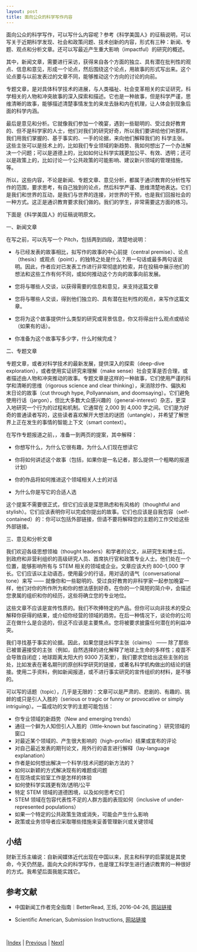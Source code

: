 ```yaml
---
layout: post
title: 面向公众的科学写作内容
---
```


面向公众的科学写作，可以写什么内容呢？参考《科学美国人》的征稿说明，可以写关于近期科学发现、社会和政策问题、技术创新的内容，形式有三种：新闻、专题、观点和分析文章。还可以写最近产生重大影响（impactful）的研究的概述。

其中，新闻文章，需要进行采访，获得来自各个方面的独立、具有潜在批判性的观点、信息和意见，形成一个论点，然后围绕这个论点，用故事的形式写出来。这个论点要与以前发表过的文章不同，能够推动这个方向的讨论的向前。

专题文章，是对具体科学技术的进展，与人类福祉、社会变革相关的实证研究，科学相关的人物和冲突故事的深入探索和描述。它也是一种故事，但是科学严谨，思维清晰的故事，能够描述清楚事情发生的来龙去脉和内在机理，让人体会到现象后面的科学内涵。

最后是意见和分析。它就像我们参加一个晚宴，遇到一些聪明的、受过良好教育的、但不是科学家的人士，他们对我们的研究好奇，所以我们要讲给他们听那样。我们用我们掌握的、基于事实的、一手的论据，来向他们解释我们的 科学主张。这些主张可以是技术上的，比如我们专业领域的新趋势、我如何想出了一个办法解决一个问题；可以是道德上的，比如如何让科学实践更加公平、有效、透明；还可以是政策上的，比如讨论一个公共政策的可能影响、建议新兴领域的管理措施，等。

所以，这些内容，不论是新闻、专题文章、意见分析，都属于通识教育的分析性写作的范围，要求思考，有自己独到的论点，然后科学严谨、思维清楚地表达。它们是我们和世界的互动，是我们与世界的连接，对世界的干预，也是我们回报社会的一种方式。这正是通识教育要求我们做的。我们的学生，非常需要这方面的练习。

下面是《科学美国人》的征稿说明原文。

一、新闻文章

在写之前，可以先写一个 Pitch，包括两到四段，清楚地说明：

- 与已经发表的故事相比，拟写作的故事的中心前提（central premise）、论点（thesis）或观点（point），的独特之处是什么？用一句话或最多两句话说明。因此，作者应对已发表工作进行非常彻底的检索，并在投稿中展示他们的想法和这些工作有何不同，或如何推动这个方向的故事向前发展。

- 您将与哪些人交谈，以获得需要的信息和意见，来支持这篇文章

- 您将与哪些人交谈，得到他们独立的、具有潜在批判性的观点，来写作这篇文章。

- 您将为这个故事提供什么类型的研究或背景信息，你又将得出什么观点或结论（如果有的话）。

- 你准备为这个故事写多少字，什么时候完成？

二、专题文章

专题文章，或者对科学技术的最新发展，提供深入的探索（deep-dive exploration），或者使用实证研究来理解（make sense）社会变革是否合理，或者描述由人物和冲突推动的故事。专题文章是这样的一种故事，它们使用严谨的科学和清晰的思维（rigorous science and clear thinking），来消除炒作、偏执和末日论的故事（cut through hype, Pollyannaism, and doomsaying）。它们避免使用行话（jargon），但比大多数大众感兴趣的（general-interest）杂志，更深入地研究一个行为的过程和机制。它通常在 2,000 到 4,000 字之间。它们是为好奇的普通读者写的，这些读者喜欢解开大想法的谜团（untangle），并希望了解世界上正在发生的事情的智能上下文（smart context）。

在写作专题报道之前，，准备一到两页的提案，其中解释：

- 你想写什么，为什么它很有趣，为什么人们现在想读它

- 你将如何讲述这个故事（包括，如果你是一名记者，那么提供一个粗略的报道计划）

- 你的作品将如何推进这个领域相关人士的对话

- 为什么你是写它的合适人选

这个提案不需要很正式，但它们应该是深思熟虑和有风格的（thoughtful and stylish）。它们应该表明你可以完成你提出的故事。它们也应该是自我包容（self-contained）的：你可以包括外部链接，但请不要将解释您的主题的工作交给这些外部链接。

三、意见和分析文章

我们欢迎各级思想领袖（thought leaders）和学者的论文，从研究生和博士后，到政府和非营利组织的高级研究人员、首席执行官和政策专业人士。他们处在一个位置，能够影响所有与 STEM 相关的领域或企业。文章应该大约 800-1,000 字长。它们应该以主动语态，使用最少的行话，用对话的语气（conversational tone）来写 —— 就像你和一些聪明的、受过良好教育的非科学家一起参加晚宴一样，他们对你的所作所为和你的想法感到好奇。在你的一个简短的简介中，会描述您隶属的组织和你的经历，这些将确立您的专业地位。

这些文章不应该是宣传性质的。我们不吹捧特定的产品。但你可以向非技术的受众解释你获得的结果，或介绍你经营的领域的趋势。在后一种情况下，谈论你的公司正在做什么是合适的，但这不应该是主要焦点。您将被要求披露任何潜在的利益冲突。

我们寻找基于事实的论据。因此，如果您提出科学主张（claims） —— 除了那些已被普遍接受的主张（例如，自然选择的进化解释了地球上生命的多样性；疫苗不会导致自闭症；地球距离太阳大约 9300 万英里），我们要求您给出这些主张的出处，比如发表在著名期刊的原创科学研究的链接，或著名科学机构做出的结论的链接。使用二手资料，例如新闻报道，或不进行事实研究的宣传组织的材料，是不够的。

可以写的话题（topic），几乎是无限的：文章可以是严肃的、悲剧的、有趣的、挑衅的或只是引人入胜的（serious or tragic or funny or provocative or simply intriguing）。一篇成功的文字的主题可能包括：

- 你专业领域的新趋势（New and emerging trends）
- 通往一个鲜为人知但引人入胜的（little-known but fascinating ）研究领域的窗口
- 对最近某个领域的、产生很大影响的（high-profile）结果或宣布的评论
- 对自己最近发表的期刊论文，用外行的语言进行解释（lay-language explanation）
- 作者是如何想出解决一个科学/技术问题的新方法的？
- 如何以新颖的方式解决现有的难题或问题
- 在现场或实验室工作是怎样的体验
- 如何使科学实践更有效/透明/公平
- 特定 STEM 领域的道德困境，以及如何思考它们
- STEM 领域在包容代表性不足的人群方面的表现如何（inclusive of under-represented populations）
- 如果一个特定的公共政策生效或消失，可能会产生什么影响
- 政策或业务领导者应采取哪些措施来妥善管理新兴或关键领域

## 小结

财新王烁主编说：自新闻媒体近代出现在中国以来，民主和科学的启蒙就是其使命，今天仍然是。面向大众的科学写作，也是理工科学生进行通识教育的一种很好的方式。我希望后面我能实践它。

## 参考文献

- 中国新闻工作者完全指南｜BetterRead, 王烁, 2016-04-26, [网站链接](https://mp.weixin.qq.com/s/YMuWbUvCiFloQoiYpKO3bA)

- Scientific American, Submission Instructions, [网站链接](https://www.scientificamerican.com/page/submission-instructions/)

<br/>

|[Index](../../) | [Previous](5-2-mag-style) | [Next](6-0-non-emperical)|
